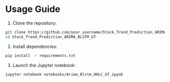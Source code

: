 
# Usage Guide

1. Clone the repository:
```bash
git clone https://github.com/your_username/Stock_Trend_Prediction_ARIMA_BLSTM_GT.git
cd Stock_Trend_Prediction_ARIMA_BLSTM_GT
```

2. Install dependencies:
```bash
pip install -r requirements.txt
```

3. Launch the Jupyter notebook:
```bash
jupyter notebook notebooks/Arima_Blstm_OHLC_GT.ipynb
```
